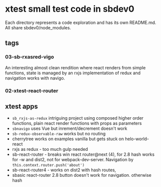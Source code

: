 # xtest small test code in sbdev0
Each directory represents a code exploration and has its own README.md. All share sbdev0/node_modules.

## tags
### 03-sb-rxasred-vigo
An interesting almost clean rendition where react renders from simple functions, state is managed by an rxjs implementation of redux and navigation works with navigo.
### 02-xtest-react-router

## xtest apps

- `sb_rxjs-as-redux` intriguing project using composed higher order functions, plain react render functions with props as parameters
- `sbnavigo` uses Vue but inrement/decrement doesn't work
- `sb-redux-observable-raw` works but no routing
- cherrytree works on examples vanilla but gets stuck on helo-world-react
- rxjs as redux - too much gulp needed
- sb-react-router - breaks win react router@next (4), for 2.8 hash works for -w and dist2, not for webpack-dev-server. Navigation by `this.context.router.push('about')`
- sb-react-router4 - works on dist2 with hash routes,
- sbasic react-router 2.8 button doesn't work for navigation. otherwise hash